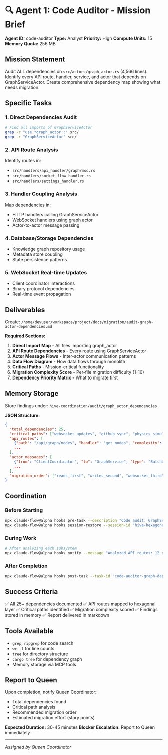 # 🔍 Agent 1: Code Auditor - Mission Brief

**Agent ID:** code-auditor
**Type:** Analyst
**Priority:** High
**Compute Units:** 15
**Memory Quota:** 256 MB

## Mission Statement

Audit ALL dependencies on `src/actors/graph_actor.rs` (4,566 lines). Identify every API route, handler, service, and actor that depends on GraphServiceActor. Create comprehensive dependency map showing what needs migration.

## Specific Tasks

### 1. Direct Dependencies Audit
```bash
# Find all imports of GraphServiceActor
grep -r "use.*graph_actor::" src/
grep -r "GraphServiceActor" src/
```

### 2. API Route Analysis
Identify routes in:
- `src/handlers/api_handler/graph/mod.rs`
- `src/handlers/socket_flow_handler.rs`
- `src/handlers/settings_handler.rs`

### 3. Handler Coupling Analysis
Map dependencies in:
- HTTP handlers calling GraphServiceActor
- WebSocket handlers using graph actor
- Actor-to-actor message passing

### 4. Database/Storage Dependencies
- Knowledge graph repository usage
- Metadata store coupling
- State persistence patterns

### 5. WebSocket Real-time Updates
- Client coordinator interactions
- Binary protocol dependencies
- Real-time event propagation

## Deliverables

Create: `/home/devuser/workspace/project/docs/migration/audit-graph-actor-dependencies.md`

**Required Sections:**
1. **Direct Import Map** - All files importing graph_actor
2. **API Route Dependencies** - Every route using GraphServiceActor
3. **Actor Message Flows** - Inter-actor communication patterns
4. **Data Flow Diagram** - How data flows through monolith
5. **Critical Paths** - Mission-critical functionality
6. **Migration Complexity Score** - Per-file migration difficulty (1-10)
7. **Dependency Priority Matrix** - What to migrate first

## Memory Storage

Store findings under: `hive-coordination/audit/graph_actor_dependencies`

**JSON Structure:**
```json
{
  "total_dependencies": 25,
  "critical_paths": ["websocket_updates", "github_sync", "physics_simulation"],
  "api_routes": [
    {"path": "/api/graph/nodes", "handler": "get_nodes", "complexity": 7},
    ...
  ],
  "actor_messages": [
    {"from": "ClientCoordinator", "to": "GraphService", "type": "BatchUpdate"},
    ...
  ],
  "migration_order": ["reads_first", "writes_second", "websocket_third"]
}
```

## Coordination

### Before Starting
```bash
npx claude-flow@alpha hooks pre-task --description "Code audit: GraphServiceActor dependencies"
npx claude-flow@alpha hooks session-restore --session-id "hive-hexagonal-migration"
```

### During Work
```bash
# After analyzing each subsystem
npx claude-flow@alpha hooks notify --message "Analyzed API routes: 12 dependencies found"
```

### After Completion
```bash
npx claude-flow@alpha hooks post-task --task-id "code-auditor-graph-dependencies"
```

## Success Criteria

✅ All 25+ dependencies documented
✅ API routes mapped to hexagonal layer
✅ Critical paths identified
✅ Migration complexity scored
✅ Findings stored in memory
✅ Report delivered in markdown

## Tools Available

- `grep`, `ripgrep` for code search
- `wc -l` for line counts
- `tree` for directory structure
- `cargo tree` for dependency graph
- Memory storage via MCP tools

## Report to Queen

Upon completion, notify Queen Coordinator:
- Total dependencies found
- Critical path analysis
- Recommended migration order
- Estimated migration effort (story points)

**Expected Duration:** 30-45 minutes
**Blocker Escalation:** Report to Queen immediately

---
*Assigned by Queen Coordinator*
